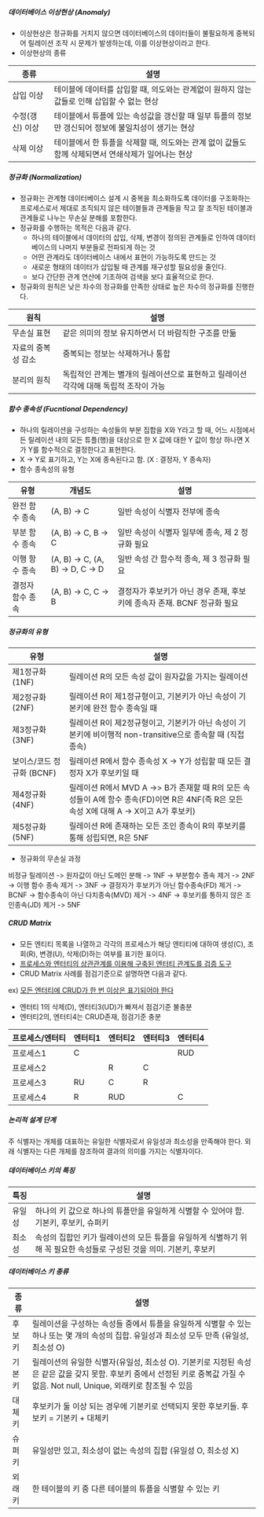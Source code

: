 ##### 데이터베이스 이상현상 (Anomaly)

- 이상현상은 정규화를 거치지 않으면 데이터베이스의 데이터들이 불필요하게 중복되어 릴레이션 조작 시 문제가 발생하는데, 이를 이상현상이라고 한다.
- 이상현상의 종류

| 종류            | 설명                                                         |
| --------------- | ------------------------------------------------------------ |
| 삽입 이상       | 테이블에 데이터를 삽입할 때, 의도와는 관계없이 원하지 않는 값들로 인해 삽입할 수 없는 현상 |
| 수정(갱신) 이상 | 테이블에서 튜플에 있는 속성값을 갱신할 때 일부 튜플의 정보만 갱신되어 정보에 불일치성이 생기는 현상 |
| 삭제 이상       | 테이블에서 한 튜플을 삭제할 때, 의도와는 관계 없이 값들도 함께 삭제되면서 연쇄삭제가 일어나는 현상 |



##### 정규화 (Normalization)

- 정규화는 관계형 데이터베이스 설계 시 중복을 최소화하도록 데이터를 구조화하는 프로세스로서 제대로 조직되지 않은 테이블들과 관계들을 작고 잘 조직된 테이블과 관계들로 나누는 무손실 분해를 포함한다.
- 정규화를 수행하는 목적은 다음과 같다.
  - 하나의 테이블에서 데이터의 삽입, 삭제, 변경이 정의된 관계들로 인하여 데이터베이스의 나머지 부분들로 전파되게 하는 것
  - 어떤 관계라도 데이터베이스 내에서 표현이 가능하도록 만드는 것
  - 새로운 형태의 데이터가 삽입될 때 관계를 재구성할 필요성을 줄인다.
  - 보다 간단한 관계 연산에 기초하여 검색을 보다 효율적으로 한다.
- 정규화의 원칙은 낮은 차수의 정규화를 만족한 상태로 높은 차수의 정규화를 진행한다.

| 원칙               | 설명                                                         |
| ------------------ | ------------------------------------------------------------ |
| 무손실 표현        | 같은 의미의 정보 유지하면서 더 바람직한 구조를 만듦          |
| 자료의 중복성 감소 | 중복되는 정보는 삭제하거나 통합                              |
| 분리의 원칙        | 독립적인 관계는 별개의 릴레이션으로 표현하고 릴레이션 각각에 대해 독립적 조작이 가능 |



##### 함수 종속성 (Fucntional Dependency)

- 하나의 릴레이션을 구성하는 속성들의 부분 집합을 X와 Y라고 할 때, 어느 시점에서든 릴레이션 내의 모든 튜플(행)을 대상으로 한 X 값에 대한 Y 값이 항상 하나면 X가 Y를 함수적으로 결정한다고 표현한다.
- X -> Y로 표기하고, Y는 X에 종속된다고 함. (X : 결정자, Y 종속자)
- 함수 종속성의 유형

| 유형             | 개념도                           | 설명                                                         |
| ---------------- | -------------------------------- | ------------------------------------------------------------ |
| 완전 함수 종속   | (A, B) -> C                      | 일반 속성이 식별자 전부에 종속                               |
| 부분 함수 종속   | (A, B) -> C, B -> C              | 일반 속성이 식별자 일부에 종속, 제 2 정규화 필요             |
| 이행 항수 종속   | (A, B) -> C, (A, B) -> D, C -> D | 일반 속성 간 함수적 종속, 제 3 정규화 필요                   |
| 결정자 함수 종속 | (A, B) -> C, C -> B              | 결정자가 후보키가 아닌 경우 존재, 후보키에 종속자 존재. BCNF 정규화 필요 |



##### 정규화의 유형

| 유형                      | 설명                                                         |
| ------------------------- | ------------------------------------------------------------ |
| 제1정규화(1NF)            | 릴레이션 R의 모든 속성 값이 원자값을 가지는 릴레이션         |
| 제2정규화(2NF)            | 릴레이션 R이 제1정규형이고, 기본키가 아닌 속성이 기본키에 완전 함수 종속일 때 |
| 제3정규화(3NF)            | 릴레이션 R이 제2정규형이고, 기본키가 아닌 속성이 기본키에 비이행적 non-transitive으로 종속할 때 (직접 종속) |
| 보이스/코드 정규화 (BCNF) | 릴레이션 R에서 함수 종속성 X -> Y가 성립할 때 모든 결정자 X가 후보키일 때 |
| 제4정규화(4NF)            | 릴레이션 R에서 MVD A ->> B가 존재할 때 R의 모든 속성들이 A에 함수 종속(FD)이면 R은 4NF(즉 R은 모든 속성 X에 대해 A -> X이고 A가 후보키) |
| 제5정규화(5NF)            | 릴레이션 R에 존재하는 모든 조인 종속이 R의 후보키를 통해 성립되면, R은 5NF |

- 정규화의 무손실 과정

비정규 릴레이션 -> 원자값이 아닌 도메인 분해 -> 1NF -> 부분함수 종속 제거 -> 2NF -> 이행 함수 종속 제거 -> 3NF -> 결정자가 후보키가 아닌 함수종속(FD) 제거 -> BCNF -> 함수종속이 아닌 다치종속(MVD) 제거 -> 4NF -> 후보키를 통하지 않은 조인종속(JD) 제거 -> 5NF



##### CRUD Matrix

- 모든 엔티티 목록을 나열하고 각각의 프로세스가 해당 엔티티에 대하여 생성(C), 조회(R), 변경(U), 삭제(D)하는 여부를 표기한 표이다.
- <u>프로세스와 엔터티의 상관관계를 이용해 구축된 엔터티 관계도를 검증 도구</u>
- CRUD Matrix 사례를 점검기준으로 설명하면 다음과 같다.

ex) <u>모든 엔터티에 CRUD가 한 번 이상은 표기되어야 한다</u>

- 엔터티 1의 삭제(D), 엔터티3(UD)가 빠져서 점검기준 불충분
- 엔터티2의, 엔터티4는 CRUD존재, 점검기준 충분

| 프로세스/엔터티 | 엔터티1 | 엔터티2 | 엔터티3 | 엔터티4 |
| --------------- | ------- | ------- | ------- | ------- |
| 프로세스1       | C       |         |         | RUD     |
| 프로세스2       |         | R       | C       |         |
| 프로세스3       | RU      | C       | R       |         |
| 프로세스4       | R       | RUD     |         | C       |



##### 논리적 설계 단계

주 식별자는 개체를 대표하는 유일한 식별자로서 유일성과 최소성을 만족해야 한다. 외래 식별자는 다른 개체를 참조하여 결과의 의미를 가지는 식별자이다.



##### 데이터베이스 키의 특징

| 특징   | 설명                                                         |
| ------ | ------------------------------------------------------------ |
| 유일성 | 하나의 키 값으로 하나의 튜플만을 유일하게 식별할 수 있어야 함. 기본키, 후보키, 슈퍼키 |
| 최소성 | 속성의 집합인 키가 릴레이션의 모든 튜플을 유일하게 식별하기 위해 꼭 필요한 속성들로 구성된 것을 의미. 기본키, 후보키 |



##### 데이터베이스 키 종류

| 종류   | 설명                                                         |
| ------ | ------------------------------------------------------------ |
| 후보키 | 릴레이션을 구성하는 속성들 중에서 튜플을 유일하게 식별할 수 있는 하나 또는 몇 개의 속성의 집합. 유일성과 최소성 모두 만족 (유일성, 최소성 O) |
| 기본키 | 릴레이션의 유일한 식별자(유일성, 최소성 O). 기본키로 지정된 속성은 같은 값을 갖지 못함. 후보키 중에서 선정된 키로 중복값 가질 수 없음. Not null, Unique, 외래키로 참조될 수 있음 |
| 대체키 | 후보키가 둘 이상 되는 경우에 기본키로 선택되지 못한 후보키들. 후보키 = 기본키 + 대체키 |
| 슈퍼키 | 유일성만 있고, 최소성이 없는 속성의 집합 (유일성 O, 최소성 X) |
| 외래키 | 한 테이블의 키 중 다른 테이블의 튜플을 식별할 수 있는 키     |

